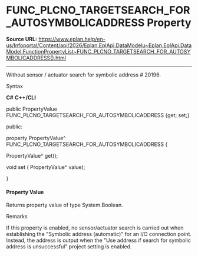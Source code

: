 # FUNC_PLCNO_TARGETSEARCH_FOR_AUTOSYMBOLICADDRESS Property

**Source URL:** https://www.eplan.help/en-us/Infoportal/Content/api/2026/Eplan.EplApi.DataModelu~Eplan.EplApi.DataModel.FunctionPropertyList~FUNC_PLCNO_TARGETSEARCH_FOR_AUTOSYMBOLICADDRESS().html

---

Without sensor / actuator search for symbolic address # 20196.

Syntax

**C#**
**C++/CLI**


public PropertyValue FUNC_PLCNO_TARGETSEARCH_FOR_AUTOSYMBOLICADDRESS {get; set;}

public:

property PropertyValue^ FUNC_PLCNO_TARGETSEARCH_FOR_AUTOSYMBOLICADDRESS {

   PropertyValue^ get();

   void set (    PropertyValue^ value);

}


#### Property Value

Returns property value of type System.Boolean.

Remarks

If this property is enabled, no sensor/actuator search is carried out when establishing the "Symbolic address (automatic)" for an I/O connection point. Instead, the address is output when the "Use address if search for symbolic address is unsuccessful" project setting is enabled.
